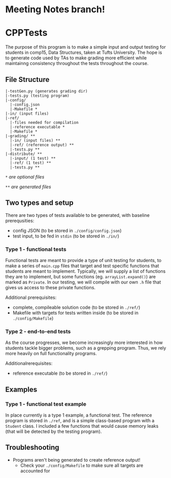 # Meeting Notes branch!

# CPPTests

The purpose of this program is to make a simple input and output testing for students in comp15, Data Structures, taken at Tufts University. The hope is to generate code used by TAs to make grading more efficient while maintainng consistency throughout the tests throughout the course. 

## File Structure
```
|-testGen.py (generates grading dir)
|-tests.py (testing program)
|-config/
  |-config.json
  |-Makefile *
|-in/ (input files)
|-ref/
  |-files needed for compilation
  |-reference executable *
  |-Makefile *
|-grading/ **
  |-in/ (input files) **
  |-ref/ (reference output) **
  |-tests.py **
|-distribute/ **
  |-input/ (1 test) **
  |-ref/ (1 test) **
  |-tests.py **
```
_`*` are optional files_

_`**` are generated files_

## Two types and setup
There are two types of tests available to be generated, with baseline prerequsities:
* config JSON (to be stored in `./config/config.json`)
* test input, to be fed in `stdin` (to be stored in `./in/`)

### Type 1 - functional tests

Functional tests are meant to provide a type of unit testing for students, to make a series of `main.cpp` files that target and test specific functions that students are meant to implement. Typically, we will supply a list of functions they are to implement, but some functions (eg. `arrayList.expand()`) are marked as `Private`. In our testing, we will compile with our own `.h` file that gives us access to these private functions.

Additional prerequisites:
* complete, compileable solution code (to be stored in `./ref/`)
* Makefile with targets for tests written inside (to be stored in `./config/Makefile`)

### Type 2 - end-to-end tests

As the course progresses, we become increasingly more interested in how students tackle bigger problems, such as a grepping program. Thus, we rely more heavily on full functionality programs. 

Additionalrerequisites:
* reference executable (to be stored in `./ref/`)

## Examples
### Type 1 - functional test example
In place currently is a type 1 example, a functional test. The reference program is stored in `./ref`, and is a simple class-based program with a `Student` class. I included a few functions that would cause memory leaks (that will be detected by the testing program). 


## Troubleshooting
* Programs aren't being generated to create reference output!
  * Check your `./config/Makefile` to make sure all targets are accounted for
